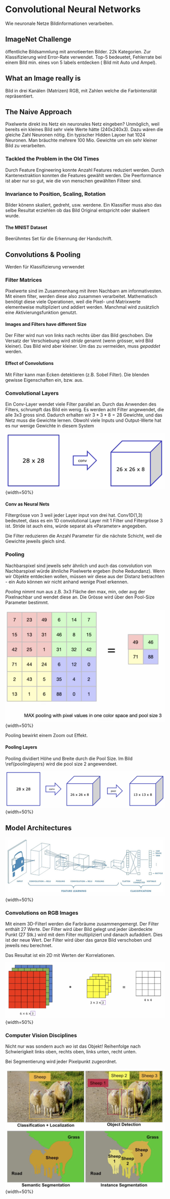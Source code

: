 # Convolutional Neural Networks

Wie neuronale Netze Bildinformationen verarbeiten.

## ImageNet Challenge

öffentliche Bildsammlung mit annotieerten Bilder. 22k Kategorien. Zur Klassifizierung wird
Error-Rate verwendet. Top-5 bedeuetet, Fehlerrate bei einem Bild min. eines von 5 labels entdecken (
Bild mit Auto und Ampel).

## What an Image really is

Bild in drei Kanälen (Matrizen) RGB, mit Zahlen welche die Farbintensität repräsentiert.

## The Naive Approach

Pixelwerte direkt ins Netz ein neuronales Netz eingeben? Unmöglich, weil bereits ein kleines Bild
sehr viele Werte hätte (240x240x3). Dazu wären die gleiche Zahl Neuronen nötig. Ein typischer Hidden
Layoer hat 1024 Neuronen. Man bräuchte mehrere 100 Mio. Gewichte um ein sehr kleiner Bild zu
verarbeiten.

### Tackled the Problem in the Old Times

Durch Feature Engineering konnte Anzahl Features reduziert werden. Durch Kantenextraktion konnten
die Features gewählt werden. Die Peerformance ist aber nur so gut, wie die von menschen gewählten
Filteer sind.

### Invariance to Position, Scaling, Rotation

Bilder könenn skaliert, gedreht, usw. werdene. Ein Klassifier muss also das selbe Resultat erziehlen
ob das Bild Original entspricht oder skalieert wurde.

#### The MNIST Dataset

Beerühmtes Set für die Erkennung der Handschrift.

## Convolutions & Pooling

Werden für Klassifizierung verwendet

### Filter Matrices

Pixelwerte sind im Zusammenhang mit ihren Nachbarn am informativesten. Mit einem filter, werden
diese also zusammen verarbeitet. Mathematisch benötigt diese viele Operationen, weil die Pixel- und
Matrixwerte elementweise multipliziert und addiert werden. Manchmal wird zusätzlich eine
Aktivierungsfunktion genutzt.

#### Images and Filters have different Size

Der Filter wird nun von links nach rechts über das Bild geschoben. Die Versatz der Verschiebung
wird *stride* genannt (wenn grösser, wird Bild kleiner). Das Bild wird aber kleiner. Um das zu
vermeiden, muss *gepaddet*  werden.

#### Effect of Convolutions

Mit Filter kann man Ecken detektieren (z.B. Sobel Filter). Die blenden gewisse Eigenschaften ein,
bzw. aus.

### Convolutional Layers

Ein Conv-Layer wendet viele Filter parallel an. Durch das Anwenden des Filters, schrumpft das Bild
ein wenig. Es werden acht Filter angewendet, die alle 3x3 gross sind. Dadurch erhalten wir $3*3*8=
28$ Gewichte, und das Netz muss die Gewichte lernen. Obwohl viele Inputs und Output-Werte hat es nur
wenige Gewichte in diesem System

![Transformation to Convolutional Layers](images/convlayer.png){width=50%}

#### Conv as Neural Nets

Filtergrösse von 3 weil jeder Layer input von drei hat. Conv1D(1,3) bedeuteet, dass es ein 1D
convolutional Layer mit 1 Filter und Filtergrösse 3 ist. Stride ist auch eins, würde separat als
«Parameter» angegeben.

Die Filter reduzieren die Anzahl Parameter für die nächste Schicht, weil die Gewichte jeweils gleich
sind.

### Pooling

Nachbarspixel sind jeweils sehr ähnlich und auch das convolution von Nachbarspixel würde ähnliche
Pixelwerte ergeben (hohe Redundanz). Wenn wir Objekte entdecken wollen, müssen wir diese aus der
Distanz betrachten - ein Auto können wir nicht anhand wenige Pixel erkennen.

*Pooling* nimmt nun aus z.B. 3x3 Fläche den max, min, oder avg der Pixelnachbar und wendet diese an.
Die Grösse wird über den Pool-Size Parameter bestimmt.

![Pooling](images/pooling.png){width=50%}

Pooling bewirkt einem Zoom out Effekt.

#### Pooling Layers

Pooling dividiert Höhe und Breite durch die Pool Size. Im Bild \ref{poolinglayers} wird die pool
size 2 angewendeet.

![Pooling Layers\label{poolinglayers}](images/poollayer.png){width=50%}

## Model Architectures

![The Big Picture of CNN](images/cnn_bigpicture.png){width=50%}

### Convolutions on RGB Images

Mit einem 3D-Filterl werden die Farbräume zusammengemergt. Der Filter enthält 27 Werte. Der Filter
wird über Bild gelegt und jeder überdeckte Punkt (27 Stk.) wird mit dem Filter multipliziert und
danach aufaddiert. Dies ist der neue Wert. Der Filter wird über das ganze Bild verschoben und
jeweils neu berechnet.

Das Resultat ist ein 2D mit Werten der Korrelationen.

![The Big Picture of CNN](images/convrgb.png){width=50%}

### Computer Vision Disciplines

Nicht nur was sondern auch *wo* ist das Objekt!
Reihenfolge nach Schwierigkeit links oben, rechts oben, links unten, recht unten.

Bei Segmentierung wird jeder Pixelpunkt zugeordnet.

![The Big Picture of CNN](images/cvd.png){width=50%}

